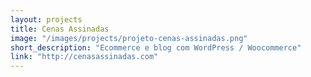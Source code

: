 ```yaml
---
layout: projects
title: Cenas Assinadas
image: "/images/projects/projeto-cenas-assinadas.png"
short_description: "Ecommerce e blog com WordPress / Woocommerce"
link: "http://cenasassinadas.com"
---
```

